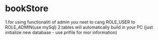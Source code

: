 # bookStore
1.for using functionaliti of admin you neet to cang ROLE_USER to ROLE_ADMIN(use mySql)
2.tables will automatically build in your PC (just initialize new database - use prifile for mor information)
